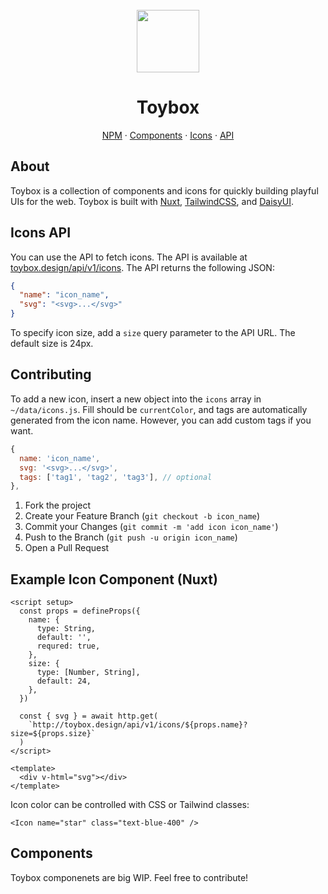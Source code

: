 <br />
<div align="center">

  <a href="https://codepen.io/tbrew1023/pen/oNyOZbm">
    <img src="https://user-images.githubusercontent.com/32501733/206873215-81bab10f-e181-4fd9-916a-131fcbf6e217.png" width="100" height="100" />
  </a>

  <h1>Toybox</h1>
  <p align="center">
    <a href="https://npmjs.com/package/toyboxui" target="_blank">NPM</a>  ·
    <a href="https://toybox.design/components" target="_blank">Components</a> ·
    <a href="https://toybox.design/icons" target="_blank">Icons</a> ·
    <a href="https://toybox.design/api/v1/icons" target="_blank">API</a>
  </p>
</div>

## About

Toybox is a collection of components and icons for quickly building playful UIs for the web. Toybox is built with [Nuxt](https://nuxt.com/docs/getting-started/introduction), [TailwindCSS](https://tailwindcss.com/docs), and [DaisyUI](https://daisyui.com).

## Icons API

You can use the API to fetch icons. The API is available at [toybox.design/api/v1/icons](https://toybox.design/api/v1/icons). The API returns the following JSON:

```json
{
  "name": "icon_name",
  "svg": "<svg>...</svg>"
}
```

To specify icon size, add a `size` query parameter to the API URL. The default size is 24px.

## Contributing

To add a new icon, insert a new object into the `icons` array in `~/data/icons.js`. Fill should be `currentColor`, and tags are automatically generated from the icon name. However, you can add custom tags if you want.

```js
{
  name: 'icon_name',
  svg: '<svg>...</svg>',
  tags: ['tag1', 'tag2', 'tag3'], // optional
},
```

1. Fork the project
2. Create your Feature Branch (`git checkout -b icon_name`)
3. Commit your Changes (`git commit -m 'add icon icon_name'`)
4. Push to the Branch (`git push -u origin icon_name`)
5. Open a Pull Request

## Example Icon Component (Nuxt)

```vue
<script setup>
  const props = defineProps({
    name: {
      type: String,
      default: '',
      requred: true,
    },
    size: {
      type: [Number, String],
      default: 24,
    },
  })

  const { svg } = await http.get(
    `http://toybox.design/api/v1/icons/${props.name}?size=${props.size}`
  )
</script>

<template>
  <div v-html="svg"></div>
</template>
```

Icon color can be controlled with CSS or Tailwind classes:

```vue
<Icon name="star" class="text-blue-400" />
```

## Components

Toybox componenets are big WIP. Feel free to contribute!

